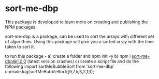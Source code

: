 # sort-me-dbp

This package is developed to learn more on creating and publishing the NPM packages.

sort-me-dbp is a package, can be used to sort the arrays with different set of algorithms. Using this package will give you a sorted array with the time taken to sort it. 

to run this package - 
a) create a folder and npm init -y
b) npm i sort-me-dbp@1.0.0 (latest version crashes)
c) create a script file and do the following 
      import sortMeBubbleSort from 'sort-me-dbp'
      console.log(sortMeBubbleSort([9,7,5,3,2,1]));

